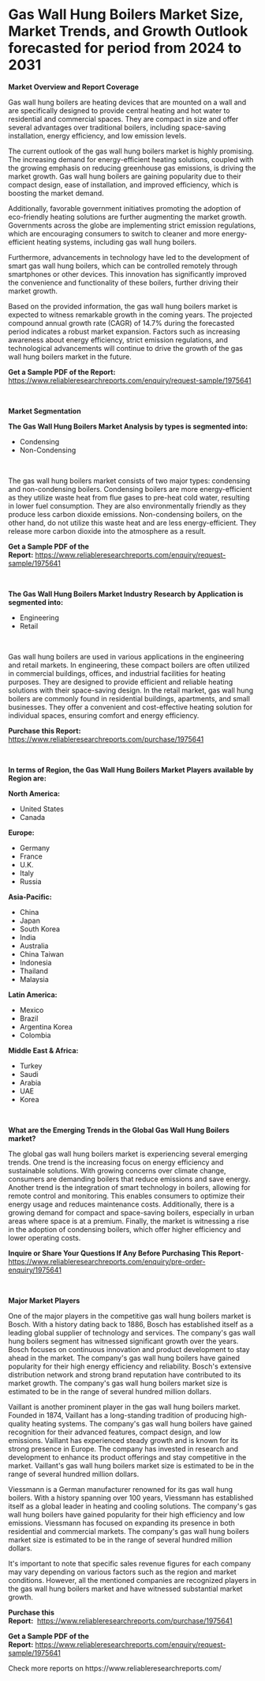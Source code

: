 <p><h1>Gas Wall Hung Boilers Market Size, Market Trends, and Growth Outlook forecasted for period from 2024 to 2031</h1></p><p><strong>Market Overview and Report Coverage</strong></p>
<p><p>Gas wall hung boilers are heating devices that are mounted on a wall and are specifically designed to provide central heating and hot water to residential and commercial spaces. They are compact in size and offer several advantages over traditional boilers, including space-saving installation, energy efficiency, and low emission levels.</p><p>The current outlook of the gas wall hung boilers market is highly promising. The increasing demand for energy-efficient heating solutions, coupled with the growing emphasis on reducing greenhouse gas emissions, is driving the market growth. Gas wall hung boilers are gaining popularity due to their compact design, ease of installation, and improved efficiency, which is boosting the market demand.</p><p>Additionally, favorable government initiatives promoting the adoption of eco-friendly heating solutions are further augmenting the market growth. Governments across the globe are implementing strict emission regulations, which are encouraging consumers to switch to cleaner and more energy-efficient heating systems, including gas wall hung boilers.</p><p>Furthermore, advancements in technology have led to the development of smart gas wall hung boilers, which can be controlled remotely through smartphones or other devices. This innovation has significantly improved the convenience and functionality of these boilers, further driving their market growth.</p><p>Based on the provided information, the gas wall hung boilers market is expected to witness remarkable growth in the coming years. The projected compound annual growth rate (CAGR) of 14.7% during the forecasted period indicates a robust market expansion. Factors such as increasing awareness about energy efficiency, strict emission regulations, and technological advancements will continue to drive the growth of the gas wall hung boilers market in the future.</p></p>
<p><strong>Get a Sample PDF of the Report:</strong> <a href="https://www.reliableresearchreports.com/enquiry/request-sample/1975641">https://www.reliableresearchreports.com/enquiry/request-sample/1975641</a></p>
<p>&nbsp;</p>
<p><strong>Market Segmentation</strong></p>
<p><strong>The Gas Wall Hung Boilers Market Analysis by types is segmented into:</strong></p>
<p><ul><li>Condensing</li><li>Non-Condensing</li></ul></p>
<p>&nbsp;</p>
<p><p>The gas wall hung boilers market consists of two major types: condensing and non-condensing boilers. Condensing boilers are more energy-efficient as they utilize waste heat from flue gases to pre-heat cold water, resulting in lower fuel consumption. They are also environmentally friendly as they produce less carbon dioxide emissions. Non-condensing boilers, on the other hand, do not utilize this waste heat and are less energy-efficient. They release more carbon dioxide into the atmosphere as a result.</p></p>
<p><strong>Get a Sample PDF of the Report:</strong>&nbsp;<a href="https://www.reliableresearchreports.com/enquiry/request-sample/1975641">https://www.reliableresearchreports.com/enquiry/request-sample/1975641</a></p>
<p>&nbsp;</p>
<p><strong>The Gas Wall Hung Boilers Market Industry Research by Application is segmented into:</strong></p>
<p><ul><li>Engineering</li><li>Retail</li></ul></p>
<p>&nbsp;</p>
<p><p>Gas wall hung boilers are used in various applications in the engineering and retail markets. In engineering, these compact boilers are often utilized in commercial buildings, offices, and industrial facilities for heating purposes. They are designed to provide efficient and reliable heating solutions with their space-saving design. In the retail market, gas wall hung boilers are commonly found in residential buildings, apartments, and small businesses. They offer a convenient and cost-effective heating solution for individual spaces, ensuring comfort and energy efficiency.</p></p>
<p><strong>Purchase this Report:</strong>&nbsp; <a href="https://www.reliableresearchreports.com/purchase/1975641">https://www.reliableresearchreports.com/purchase/1975641</a></p>
<p>&nbsp;</p>
<p><strong>In terms of Region, the Gas Wall Hung Boilers Market Players available by Region are:</strong></p>
<p>
    <p> <strong> North America: </strong>
        <ul>
            <li>United States</li>
            <li>Canada</li>
        </ul>
        </p> 
    <p> <strong> Europe: </strong>
        <ul>
            <li>Germany</li>
            <li>France</li>
            <li>U.K.</li>
            <li>Italy</li>
            <li>Russia</li>
        </ul>
        </p> 
    <p> <strong> Asia-Pacific: </strong>
        <ul>
            <li>China</li>
            <li>Japan</li>
            <li>South Korea</li>
            <li>India</li>
            <li>Australia</li>
            <li>China Taiwan</li>
            <li>Indonesia</li>
            <li>Thailand</li>
            <li>Malaysia</li>
        </ul>
        </p> 
    <p> <strong> Latin America: </strong>
        <ul>
            <li>Mexico</li>
            <li>Brazil</li>
            <li>Argentina Korea</li>
            <li>Colombia</li>
        </ul>
        </p> 
    <p> <strong> Middle East & Africa: </strong>
        <ul>
            <li>Turkey</li>
            <li>Saudi</li>
            <li>Arabia</li>
            <li>UAE</li>
            <li>Korea</li>
        </ul>
    </p>
    </p>
<p>&nbsp;</p>
<p><strong>What are the Emerging Trends in the Global Gas Wall Hung Boilers market?</strong></p>
<p><p>The global gas wall hung boilers market is experiencing several emerging trends. One trend is the increasing focus on energy efficiency and sustainable solutions. With growing concerns over climate change, consumers are demanding boilers that reduce emissions and save energy. Another trend is the integration of smart technology in boilers, allowing for remote control and monitoring. This enables consumers to optimize their energy usage and reduces maintenance costs. Additionally, there is a growing demand for compact and space-saving boilers, especially in urban areas where space is at a premium. Finally, the market is witnessing a rise in the adoption of condensing boilers, which offer higher efficiency and lower operating costs.</p></p>
<p><strong>Inquire or Share Your Questions If Any Before Purchasing This Report</strong>- <a href="https://www.reliableresearchreports.com/enquiry/pre-order-enquiry/1975641">https://www.reliableresearchreports.com/enquiry/pre-order-enquiry/1975641</a></p>
<p>&nbsp;</p>
<p><strong>Major Market Players</strong></p>
<p><p>One of the major players in the competitive gas wall hung boilers market is Bosch. With a history dating back to 1886, Bosch has established itself as a leading global supplier of technology and services. The company's gas wall hung boilers segment has witnessed significant growth over the years. Bosch focuses on continuous innovation and product development to stay ahead in the market. The company's gas wall hung boilers have gained popularity for their high energy efficiency and reliability. Bosch's extensive distribution network and strong brand reputation have contributed to its market growth. The company's gas wall hung boilers market size is estimated to be in the range of several hundred million dollars.</p><p>Vaillant is another prominent player in the gas wall hung boilers market. Founded in 1874, Vaillant has a long-standing tradition of producing high-quality heating systems. The company's gas wall hung boilers have gained recognition for their advanced features, compact design, and low emissions. Vaillant has experienced steady growth and is known for its strong presence in Europe. The company has invested in research and development to enhance its product offerings and stay competitive in the market. Vaillant's gas wall hung boilers market size is estimated to be in the range of several hundred million dollars.</p><p>Viessmann is a German manufacturer renowned for its gas wall hung boilers. With a history spanning over 100 years, Viessmann has established itself as a global leader in heating and cooling solutions. The company's gas wall hung boilers have gained popularity for their high efficiency and low emissions. Viessmann has focused on expanding its presence in both residential and commercial markets. The company's gas wall hung boilers market size is estimated to be in the range of several hundred million dollars.</p><p>It's important to note that specific sales revenue figures for each company may vary depending on various factors such as the region and market conditions. However, all the mentioned companies are recognized players in the gas wall hung boilers market and have witnessed substantial market growth.</p></p>
<p><strong>Purchase this Report:</strong>&nbsp;&nbsp;<a href="https://www.reliableresearchreports.com/purchase/1975641">https://www.reliableresearchreports.com/purchase/1975641</a></p>
<p></p>
<p><strong>Get a Sample PDF of the Report:</strong>&nbsp;<a href="https://www.reliableresearchreports.com/enquiry/request-sample/1975641">https://www.reliableresearchreports.com/enquiry/request-sample/1975641</a></p>
<p>Check more reports on https://www.reliableresearchreports.com/</p>